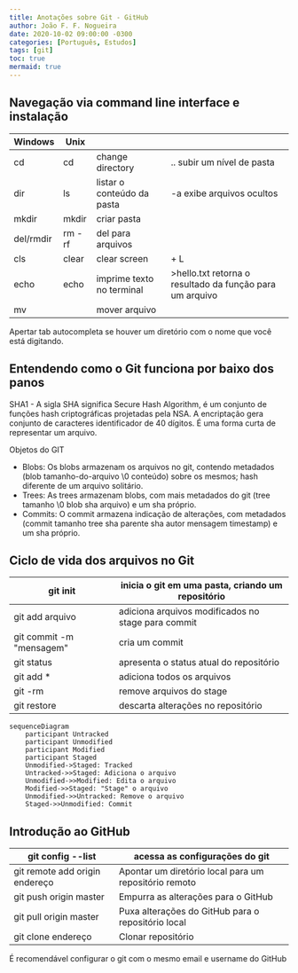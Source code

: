 ```yaml
---
title: Anotações sobre Git - GitHub
author: João F. F. Nogueira
date: 2020-10-02 09:00:00 -0300
categories: [Português, Estudos]
tags: [git]
toc: true
mermaid: true
---
```


## Navegação via command line interface e instalação

| Windows   | Unix   |                            |                                                          |
| --------- | ------ | -------------------------- | -------------------------------------------------------- |
| cd        | cd     | change directory           | .. subir um nível de pasta                               |
| dir       | ls     | listar o conteúdo da pasta | -a exibe arquivos ocultos                                |
| mkdir     | mkdir  | criar pasta                |                                                          |
| del/rmdir | rm -rf | del para arquivos          |                                                          |
| cls       | clear  | clear screen               | <Ctrl> + L                                               |
| echo      | echo   | imprime texto no terminal  | >hello.txt retorna o resultado da função para um arquivo |
| mv        |        | mover arquivo              |                                                          |

Apertar tab autocompleta se houver um diretório com o nome que você está digitando.

## Entendendo como o Git funciona por baixo dos panos

SHA1 - A sigla SHA significa Secure Hash Algorithm, é um conjunto de funções hash criptográficas projetadas pela NSA. A encriptação gera conjunto de caracteres identificador de 40 dígitos. É uma forma curta de representar um arquivo.

Objetos do GIT

- Blobs: Os blobs armazenam os arquivos no git, contendo metadados (blob tamanho-do-arquivo \0 conteúdo) sobre os mesmos; hash diferente de um arquivo solitário.
- Trees: As trees armazenam blobs, com mais metadados do git (tree tamanho \0 blob sha arquivo) e um sha próprio.
- Commits: O commit armazena indicação de alterações, com metadados (commit tamanho tree sha parente sha autor mensagem timestamp) e um sha próprio.

## Ciclo de vida dos arquivos no Git

| git init                 | inicia o git em uma pasta, criando um repositório  |
| ------------------------ | -------------------------------------------------- |
| git add arquivo          | adiciona arquivos modificados no stage para commit |
| git commit -m "mensagem" | cria um commit                                     |
| git status               | apresenta o status atual do repositório            |
| git add *                | adiciona todos os arquivos                         |
| git -rm                  | remove arquivos do stage                           |
| git restore              | descarta alterações no repositório                 |

```mermaid
sequenceDiagram
    participant Untracked
    participant Unmodified
    participant Modified
    participant Staged
    Unmodified->Staged: Tracked
    Untracked->>Staged: Adiciona o arquivo
    Unmodified->>Modified: Edita o arquivo
    Modified->>Staged: "Stage" o arquivo
    Unmodified->>Untracked: Remove o arquivo
    Staged->>Unmodified: Commit
```

## Introdução ao GitHub

| git config --list              | acessa as configurações do git                        |
| ------------------------------ | ----------------------------------------------------- |
| git remote add origin endereço | Apontar um diretório local para um repositório remoto |
| git push origin master         | Empurra as alterações para o GitHub                   |
| git pull origin master         | Puxa alterações do GitHub para o repositório local    |
| git clone endereço             | Clonar repositório                                    |

É recomendável configurar o git com o mesmo email e username do GitHub